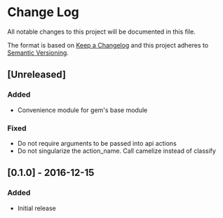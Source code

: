 # Change Log
All notable changes to this project will be documented in this file.

The format is based on [Keep a Changelog](http://keepachangelog.com/)
and this project adheres to [Semantic Versioning](http://semver.org/).

## [Unreleased]
### Added
- Convenience module for gem's base module

### Fixed
- Do not require arguments to be passed into api actions
- Do not singularize the action_name. Call camelize instead of classify

## [0.1.0] - 2016-12-15
### Added
- Initial release
